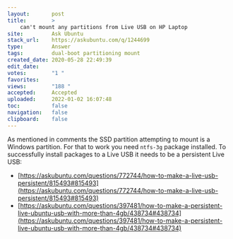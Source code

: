 ```yaml
---
layout:       post
title:        >
    can't mount any partitions from Live USB on HP Laptop
site:         Ask Ubuntu
stack_url:    https://askubuntu.com/q/1244699
type:         Answer
tags:         dual-boot partitioning mount
created_date: 2020-05-28 22:49:39
edit_date:    
votes:        "1 "
favorites:    
views:        "188 "
accepted:     Accepted
uploaded:     2022-01-02 16:07:48
toc:          false
navigation:   false
clipboard:    false
---
```


As mentioned in comments the SSD partition attempting to mount is a Windows partition. For that to work you need `ntfs-3g` package installed. To successfully install packages to a Live USB it needs to be a persistent Live USB:

- [https://askubuntu.com/questions/772744/how-to-make-a-live-usb-persistent/815493#815493](https://askubuntu.com/questions/772744/how-to-make-a-live-usb-persistent/815493#815493)
- [https://askubuntu.com/questions/397481/how-to-make-a-persistent-live-ubuntu-usb-with-more-than-4gb/438734#438734](https://askubuntu.com/questions/397481/how-to-make-a-persistent-live-ubuntu-usb-with-more-than-4gb/438734#438734)
